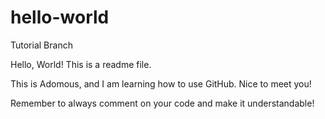 # hello-world
Tutorial Branch

Hello, World! This is a readme file.

This is Adomous, and I am learning how to use GitHub. Nice to meet you!

Remember to always comment on your code and make it understandable!
